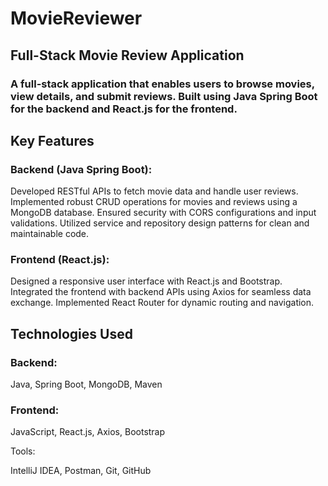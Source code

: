 # MovieReviewer
## Full-Stack Movie Review Application
### A full-stack application that enables users to browse movies, view details, and submit reviews. Built using Java Spring Boot for the backend and React.js for the frontend.

## Key Features
### Backend (Java Spring Boot):
Developed RESTful APIs to fetch movie data and handle user reviews.
Implemented robust CRUD operations for movies and reviews using a MongoDB database.
Ensured security with CORS configurations and input validations.
Utilized service and repository design patterns for clean and maintainable code.

### Frontend (React.js):
Designed a responsive user interface with React.js and Bootstrap.
Integrated the frontend with backend APIs using Axios for seamless data exchange.
Implemented React Router for dynamic routing and navigation.

## Technologies Used
### Backend:

Java,
Spring Boot,
MongoDB,
Maven

### Frontend:
JavaScript,
React.js,
Axios,
Bootstrap

Tools:

IntelliJ IDEA,
Postman,
Git,
GitHub

